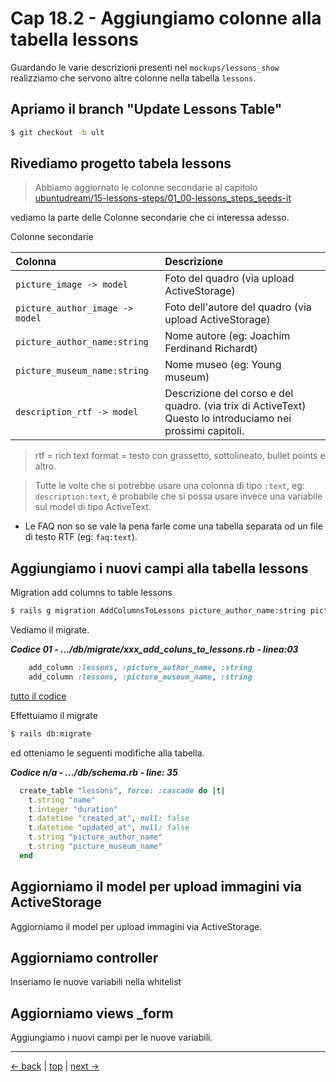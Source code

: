 # <a name="top"></a> Cap 18.2 - Aggiungiamo colonne alla tabella lessons

Guardando le varie descrizioni presenti nel `mockups/lessons_show` realizziamo che servono altre colonne nella tabella `lessons`.



## Apriamo il branch "Update Lessons Table"

```bash
$ git checkout -b ult
```



## Rivediamo progetto tabela lessons

> Abbiamo aggiornato le colonne secondarie al capitolo [ubuntudream/15-lessons-steps/01_00-lessons_steps_seeds-it]()

vediamo la parte delle Colonne secondarie che ci interessa adesso.

Colonne secondarie

Colonna                   		| Descrizione
|:-                       		| :-
`picture_image -> model` 			| Foto del quadro (via upload ActiveStorage)
`picture_author_image -> model`	| Foto dell'autore del quadro (via upload ActiveStorage)
`picture_author_name:string` 	| Nome autore (eg: Joachim Ferdinand Richardt)
`picture_museum_name:string` 	| Nome museo (eg: Young museum)
`description_rtf -> model`		| Descrizione del corso e del quadro. (via trix di ActiveText)<br/>Questo lo introduciamo nei prossimi capitoli.

> rtf = rich text format = testo con grassetto, sottolineato, bullet points e altro.<br/>

> Tutte le volte che si potrebbe usare una colonna di tipo `:text`, eg: `description:text`, è probabile che si possa usare invece una variabile sul model di tipo ActiveText.

- Le FAQ non so se vale la pena farle come una tabella separata od un file di testo RTF (eg: `faq:text`).


## Aggiungiamo i nuovi campi alla tabella lessons

Migration add columns to table lessons

```bash
$ rails g migration AddColumnsToLessons picture_author_name:string picture_museum_name:string
```

Vediamo il migrate.

***Codice 01 - .../db/migrate/xxx_add_coluns_to_lessons.rb - linea:03***

```ruby
    add_column :lessons, :picture_author_name, :string
    add_column :lessons, :picture_museum_name, :string
```

[tutto il codice](https://github.com/flaviobordonidev/leanpubabrandnewcms/blob/master/ubuntudream/18-style-lessons_steps/02_01-db-migrate-xxx_add_coluns_to_lessons.rb)


Effettuiamo il migrate 

```bash
$ rails db:migrate
```

ed otteniamo le seguenti modifiche alla tabella.

***Codice n/a - .../db/schema.rb - line: 35***

```ruby
  create_table "lessons", force: :cascade do |t|
    t.string "name"
    t.integer "duration"
    t.datetime "created_at", null: false
    t.datetime "updated_at", null: false
    t.string "picture_author_name"
    t.string "picture_museum_name"
  end
```



## Aggiorniamo il model per upload immagini via ActiveStorage

Aggiorniamo il model per upload immagini via ActiveStorage.



## Aggiorniamo controller

Inseriamo le nuove variabili nella whitelist



## Aggiorniamo views _form

Aggiungiamo i nuovi campi per le nuove variabili.



---

[<- back](https://github.com/flaviobordonidev/leanpubabrandnewcms/blob/master/ubuntudream/17-steps-show_video_with_events/01_00-mockups_youtube_player-it.md)
 | [top](#top) |
[next ->](https://github.com/flaviobordonidev/leanpubabrandnewcms/blob/master/ubuntudream/17-steps-show_video_with_events/03_00-dynamic_video-it.md)
